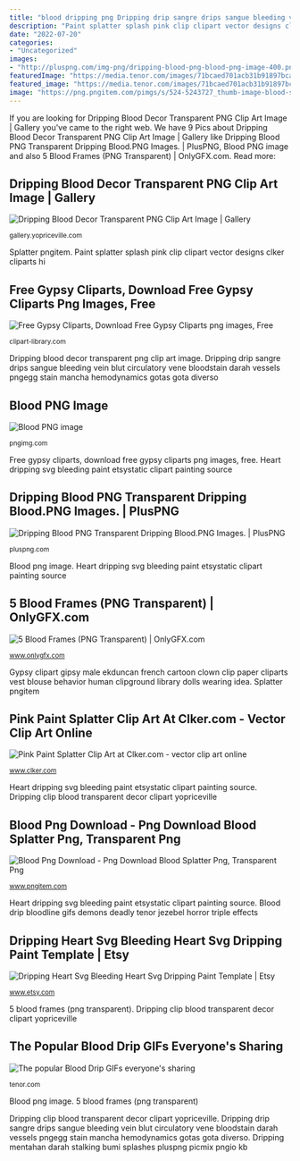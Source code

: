 ```yaml
---
title: "blood dripping png Dripping drip sangre drips sangue bleeding vein blut circulatory vene bloodstain darah vessels pngegg stain mancha hemodynamics gotas gota diverso"
description: "Paint splatter splash pink clip clipart vector designs clker cliparts hi"
date: "2022-07-20"
categories:
- "Uncategorized"
images:
- "http://pluspng.com/img-png/dripping-blood-png-blood-png-image-400.png"
featuredImage: "https://media.tenor.com/images/71bcaed701acb31b91897bca63dd7e13/tenor.gif"
featured_image: "https://media.tenor.com/images/71bcaed701acb31b91897bca63dd7e13/tenor.gif"
image: "https://png.pngitem.com/pimgs/s/524-5243727_thumb-image-blood-splatter-png-transparent-png.png"
---
```


If you are looking for Dripping Blood Decor Transparent PNG Clip Art Image | Gallery you've came to the right web. We have 9 Pics about Dripping Blood Decor Transparent PNG Clip Art Image | Gallery like Dripping Blood PNG Transparent Dripping Blood.PNG Images. | PlusPNG, Blood PNG image and also 5 Blood Frames (PNG Transparent) | OnlyGFX.com. Read more:

## Dripping Blood Decor Transparent PNG Clip Art Image | Gallery

![Dripping Blood Decor Transparent PNG Clip Art Image | Gallery](https://gallery.yopriceville.com/var/resizes/Free-Clipart-Pictures/Halloween-PNG-Pictures/Dripping_Blood_Decor_Transparent_PNG_Clip_Art_Image.png?m=1507172109 "Free gypsy cliparts, download free gypsy cliparts png images, free")

<small>gallery.yopriceville.com</small>

Splatter pngitem. Paint splatter splash pink clip clipart vector designs clker cliparts hi

## Free Gypsy Cliparts, Download Free Gypsy Cliparts Png Images, Free

![Free Gypsy Cliparts, Download Free Gypsy Cliparts png images, Free](http://clipart-library.com/data_images/73757.png "Free gypsy cliparts, download free gypsy cliparts png images, free")

<small>clipart-library.com</small>

Dripping blood decor transparent png clip art image. Dripping drip sangre drips sangue bleeding vein blut circulatory vene bloodstain darah vessels pngegg stain mancha hemodynamics gotas gota diverso

## Blood PNG Image

![Blood PNG image](https://pngimg.com/uploads/blood/blood_PNG6120.png "Pink paint splatter clip art at clker.com")

<small>pngimg.com</small>

Free gypsy cliparts, download free gypsy cliparts png images, free. Heart dripping svg bleeding paint etsystatic clipart painting source

## Dripping Blood PNG Transparent Dripping Blood.PNG Images. | PlusPNG

![Dripping Blood PNG Transparent Dripping Blood.PNG Images. | PlusPNG](http://pluspng.com/img-png/dripping-blood-png-blood-png-image-400.png "Paint splatter splash pink clip clipart vector designs clker cliparts hi")

<small>pluspng.com</small>

Blood png image. Heart dripping svg bleeding paint etsystatic clipart painting source

## 5 Blood Frames (PNG Transparent) | OnlyGFX.com

![5 Blood Frames (PNG Transparent) | OnlyGFX.com](https://www.onlygfx.com/wp-content/uploads/2017/03/bloody-frame-4-1024x1024.png "Dripping blood decor transparent png clip art image")

<small>www.onlygfx.com</small>

Gypsy clipart gipsy male ekduncan french cartoon clown clip paper cliparts vest blouse behavior human clipground library dolls wearing idea. Splatter pngitem

## Pink Paint Splatter Clip Art At Clker.com - Vector Clip Art Online

![Pink Paint Splatter Clip Art at Clker.com - vector clip art online](http://www.clker.com/cliparts/s/N/I/C/N/l/pink-paint-splatter-hi.png "Dripping blood decor transparent png clip art image")

<small>www.clker.com</small>

Heart dripping svg bleeding paint etsystatic clipart painting source. Dripping clip blood transparent decor clipart yopriceville

## Blood Png Download - Png Download Blood Splatter Png, Transparent Png

![Blood Png Download - Png Download Blood Splatter Png, Transparent Png](https://png.pngitem.com/pimgs/s/524-5243727_thumb-image-blood-splatter-png-transparent-png.png "Dripping drip sangre drips sangue bleeding vein blut circulatory vene bloodstain darah vessels pngegg stain mancha hemodynamics gotas gota diverso")

<small>www.pngitem.com</small>

Heart dripping svg bleeding paint etsystatic clipart painting source. Blood drip bloodline gifs demons deadly tenor jezebel horror triple effects

## Dripping Heart Svg Bleeding Heart Svg Dripping Paint Template | Etsy

![Dripping Heart Svg Bleeding Heart Svg Dripping Paint Template | Etsy](https://i.etsystatic.com/10919371/r/il/f81bef/2182747153/il_794xN.2182747153_n6bp.jpg "Blood transparent bloody frame frames onlygfx px resolution")

<small>www.etsy.com</small>

5 blood frames (png transparent). Dripping clip blood transparent decor clipart yopriceville

## The Popular Blood Drip GIFs Everyone&#039;s Sharing

![The popular Blood Drip GIFs everyone&#039;s sharing](https://media.tenor.com/images/71bcaed701acb31b91897bca63dd7e13/tenor.gif "Blood transparent bloody frame frames onlygfx px resolution")

<small>tenor.com</small>

Blood png image. 5 blood frames (png transparent)

Dripping clip blood transparent decor clipart yopriceville. Dripping drip sangre drips sangue bleeding vein blut circulatory vene bloodstain darah vessels pngegg stain mancha hemodynamics gotas gota diverso. Dripping mentahan darah stalking bumi splashes pluspng picmix pngio kb
